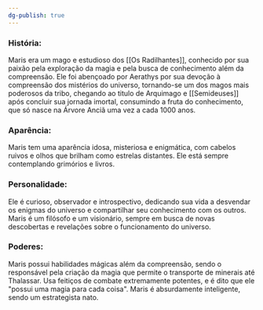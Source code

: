 ```yaml
---
dg-publish: true
---
```



### História:

Maris era um mago e estudioso dos [[Os Radilhantes]], conhecido por sua paixão pela exploração da magia e pela busca de conhecimento além da compreensão. Ele foi abençoado por Aerathys por sua devoção à compreensão dos mistérios do universo, tornando-se um dos magos mais poderosos da tribo, chegando ao titulo de Arquimago e [[Semideuses]] após concluir sua jornada imortal, consumindo a fruta do conhecimento, que só nasce na Árvore Anciã uma vez a cada 1000 anos.
### Aparência: 

Maris tem uma aparência idosa, misteriosa e enigmática, com cabelos ruivos e olhos que brilham como estrelas distantes. Ele está sempre contemplando grimórios e livros.
### Personalidade: 

Ele é curioso, observador e introspectivo, dedicando sua vida a desvendar os enigmas do universo e compartilhar seu conhecimento com os outros. Maris é um filósofo e um visionário, sempre em busca de novas descobertas e revelações sobre o funcionamento do universo.
### Poderes: 

Maris possui habilidades mágicas além da compreensão, sendo o responsável pela criação da magia que permite o transporte de minerais até Thalassar. Usa feitiços de combate extremamente potentes, e é dito que ele "possui uma magia para cada coisa". Maris é absurdamente inteligente, sendo um estrategista nato.

